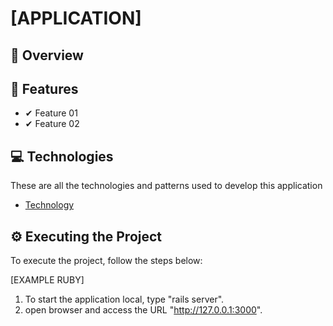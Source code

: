 <h1> 
  [APPLICATION]
</h1>

## 📌 Overview


## 🧾 Features
<ul>
	<li>✔ Feature 01</li>
	<li>✔ Feature 02</li>
</ul>

## 💻 Technologies
These are all the technologies and patterns used to develop this application
- [Technology](URL)

## ⚙️ Executing the Project
To execute the project, follow the steps below:

[EXAMPLE RUBY]
1. To start the application local, type "rails server".
2. open browser and access the URL "http://127.0.0.1:3000".
